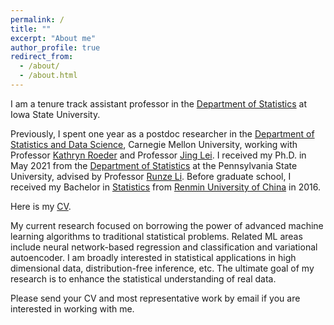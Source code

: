 ```yaml
---
permalink: /
title: ""
excerpt: "About me"
author_profile: true
redirect_from: 
  - /about/
  - /about.html
---
```




I am a tenure track assistant professor in the [Department of Statistics](https://www.stat.iastate.edu/) at Iowa State University. 

Previously, I spent one year as a postdoc researcher in the [Department of Statistics and Data Science](http://stat.cmu.edu/), Carnegie Mellon University, working with Professor [Kathryn Roeder](http://www.stat.cmu.edu/~roeder/) and Professor [Jing Lei](http://www.stat.cmu.edu/~jinglei/index.shtml). I received my Ph.D. in May 2021 from the [Department of Statistics](https://science.psu.edu/stat) at the Pennsylvania State University, advised by Professor [Runze Li](http://www.personal.psu.edu/ril4/). Before graduate school, I received my Bachelor in [Statistics](http://stat.ruc.edu.cn/) from [Renmin University of China](https://www.ruc.edu.cn/) in 2016.

Here is my [CV](https://www.dropbox.com/s/bypkbt07jiavf7y/ZhanruiResume.pdf?dl=0).


My current research focused on borrowing the power of advanced machine learning algorithms to traditional statistical problems. Related ML areas include neural network-based regression and classification and variational autoencoder. I am broadly interested in statistical applications in high dimensional data, distribution-free inference, etc. The ultimate goal of my research is to enhance the statistical understanding of real data.


Please send your CV and most representative work by email if you are interested in working with me.


